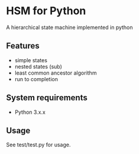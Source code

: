 # HSM for Python

A hierarchical state machine implemented in python

## Features

- simple states
- nested states (sub)
- least common ancestor algorithm
- run to completion

## System requirements

- Python 3.x.x


## Usage

See test/test.py for usage.
